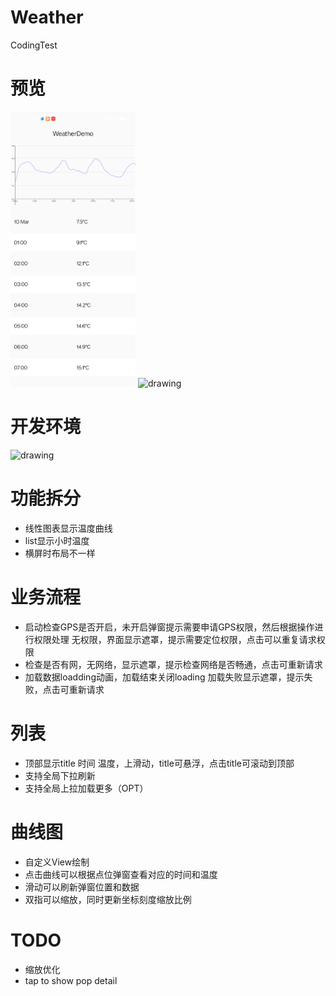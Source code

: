 # Weather
CodingTest

# 预览
<img src="https://github.com/fairytale110/Weather/blob/main/apk/Screenshot_20250310_101220.png?raw=true" alt="drawing" width="200"/>


<img src="https://github.com/user-attachments/assets/de22761a-1584-49cd-9543-9c30e38ec270" alt="drawing" width="400"/>

# 开发环境

<img src="https://github.com/user-attachments/assets/85e6a968-836e-4cd2-8984-013ae18b04f1" alt="drawing" width="200"/>

# 功能拆分
- 线性图表显示温度曲线
- list显示小时温度
- 横屏时布局不一样

# 业务流程
- 启动检查GPS是否开启，未开启弹窗提示需要申请GPS权限，然后根据操作进行权限处理
无权限，界面显示遮罩，提示需要定位权限，点击可以重复请求权限
- 检查是否有网，无网络，显示遮罩，提示检查网络是否畅通，点击可重新请求
- 加载数据loadding动画，加载结束关闭loading
加载失败显示遮罩，提示失败，点击可重新请求

# 列表
- 顶部显示title 时间  温度，上滑动，title可悬浮，点击title可滚动到顶部
- 支持全局下拉刷新
- 支持全局上拉加载更多（OPT）

# 曲线图
- 自定义View绘制
- 点击曲线可以根据点位弹窗查看对应的时间和温度
- 滑动可以刷新弹窗位置和数据
- 双指可以缩放，同时更新坐标刻度缩放比例

# TODO
- 缩放优化
- tap to show pop detail
